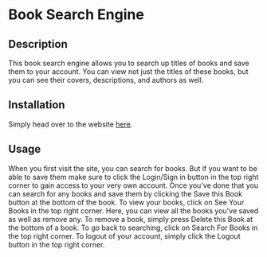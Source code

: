 # Book Search Engine

## Description

This book search engine allows you to search up titles of books and save them to your account. You can view not just the titles of these books, but you can see their covers, descriptions, and authors as well.

## Installation

Simply head over to the website [here](https://book-search-engine-hitk.onrender.com).

## Usage

When you first visit the site, you can search for books. But if you want to be able to save them make sure to click the Login/Sign in button in the top right corner to gain access to your very own account. Once you've done that you can search for any books and save them by clicking the Save this Book button at the bottom of the book. To view your books, click on See Your Books in the top right corner. Here, you can view all the books you've saved as well as remove any. To remove a book, simply press Delete this Book at the bottom of a book. To go back to searching, click on Search For Books in the top right corner. To logout of your account, simply click the Logout button in the top right corner.
